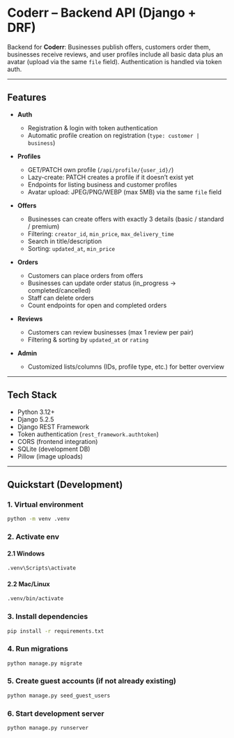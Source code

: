 # Coderr – Backend API (Django + DRF)

Backend for **Coderr**: Businesses publish offers, customers order them, businesses receive reviews, and user profiles include all basic data plus an avatar (upload via the same `file` field). Authentication is handled via token auth.  

---

##  Features

- **Auth**
  - Registration & login with token authentication
  - Automatic profile creation on registration (`type: customer | business`)

- **Profiles**
  - GET/PATCH own profile (`/api/profile/{user_id}/`)
  - Lazy-create: PATCH creates a profile if it doesn’t exist yet
  - Endpoints for listing business and customer profiles
  - Avatar upload: JPEG/PNG/WEBP (max 5MB) via the same `file` field

- **Offers**
  - Businesses can create offers with exactly 3 details (basic / standard / premium)
  - Filtering: `creator_id`, `min_price`, `max_delivery_time`
  - Search in title/description
  - Sorting: `updated_at`, `min_price`

- **Orders**
  - Customers can place orders from offers
  - Businesses can update order status (in_progress → completed/cancelled)
  - Staff can delete orders
  - Count endpoints for open and completed orders

- **Reviews**
  - Customers can review businesses (max 1 review per pair)
  - Filtering & sorting by `updated_at` or `rating`

- **Admin**
  - Customized lists/columns (IDs, profile type, etc.) for better overview

---

##  Tech Stack

- Python 3.12+
- Django 5.2.5
- Django REST Framework
- Token authentication (`rest_framework.authtoken`)
- CORS (frontend integration)
- SQLite (development DB)
- Pillow (image uploads)

---

##  Quickstart (Development)

### 1. Virtual environment
```bash
python -m venv .venv
```

### 2. Activate env
#### 2.1 Windows
```bash
.venv\Scripts\activate
```
#### 2.2 Mac/Linux
```bash
.venv/bin/activate
```

### 3. Install dependencies
```bash
pip install -r requirements.txt
```

### 4. Run migrations
```bash
python manage.py migrate
```

### 5. Create guest accounts (if not already existing)
```bash
python manage.py seed_guest_users
```

### 6. Start development server
```bash
python manage.py runserver
```
